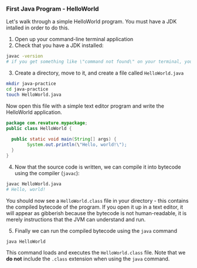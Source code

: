 ### First Java Program - HelloWorld
Let's walk through a simple HelloWorld program. You must have a JDK intalled in order to do this.
1. Open up your command-line terminal application
2. Check that you have a JDK installed:
```bash
javac -version
# if you get something like \"command not found\" on your terminal, you don't have the JDK installed
```
3. Create a directory, move to it, and create a file called `HelloWorld.java`
```bash
mkdir java-practice
cd java-practice
touch HelloWorld.java
```
Now open this file with a simple text editor program and write the HelloWorld application.
```java
package com.revature.mypackage;
public class HelloWorld {
    
  public static void main(String[] args) {
        System.out.println(\"Hello, world!\");
  }
}
```

4. Now that the source code is written, we can compile it into bytecode using the compiler (`javac`):
```bash
javac HelloWorld.java
# Hello, world!
```
You should now see a `HelloWorld.class` file in your directory - this contains the compiled bytecode of the program. If you open it up in a text editor, it will appear as gibberish because the bytecode is not human-readable, it is merely instructions that the JVM can understand and run.
    
5. Finally we can run the compiled bytecode using the `java` command
```bash
java HelloWorld
```
This command loads and executes the `HelloWorld.class` file. Note that we **do not** include the `.class` extension when using the `java` command.
